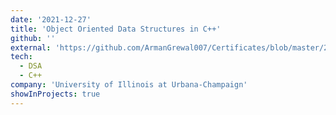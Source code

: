 ```yaml
---
date: '2021-12-27'
title: 'Object Oriented Data Structures in C++'
github: ''
external: 'https://github.com/ArmanGrewal007/Certificates/blob/master/2021_12_27_COURSERA_OOP.pdf'
tech:
  - DSA
  - C++
company: 'University of Illinois at Urbana-Champaign'
showInProjects: true
---
```



